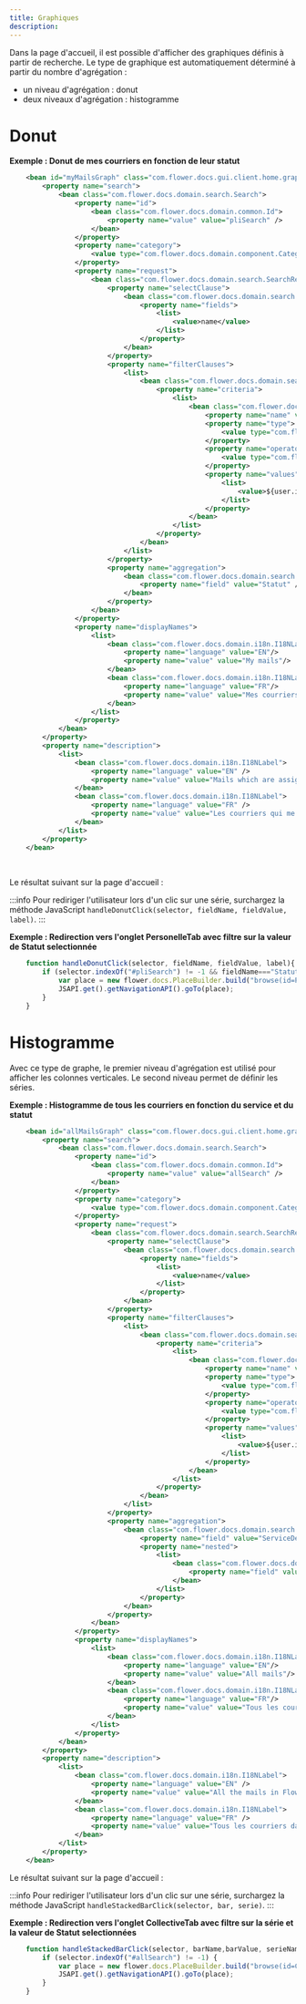 ```yaml
---
title: Graphiques
description: 
---
```


Dans la page d'accueil, il est possible d'afficher des graphiques définis à partir de recherche. Le type de graphique est automatiquement déterminé à partir du nombre d'agrégation : 

* un niveau d'agrégation : donut 
* deux niveaux d'agrégation : histogramme 

# Donut

__Exemple : Donut de mes courriers en fonction de leur statut__
 
```xml
	<bean id="myMailsGraph" class="com.flower.docs.gui.client.home.graph.HomeGraphPresenter">
		<property name="search">
			<bean class="com.flower.docs.domain.search.Search">
				<property name="id">
				    <bean class="com.flower.docs.domain.common.Id">
				        <property name="value" value="pliSearch" />
				    </bean>
				</property>				
				<property name="category">
					<value type="com.flower.docs.domain.component.Category">TASK</value>
				</property>
				<property name="request">
					<bean class="com.flower.docs.domain.search.SearchRequest">
						<property name="selectClause">
							<bean class="com.flower.docs.domain.search.SelectClause">
								<property name="fields">
									<list>
										<value>name</value>
									</list>
								</property>
							</bean>
						</property>
						<property name="filterClauses">
							<list>
								<bean class="com.flower.docs.domain.search.AndClause">
									<property name="criteria">
										<list>
											<bean class="com.flower.docs.domain.search.Criterion">
												<property name="name" value="assignee" />
												<property name="type">
													<value type="com.flower.docs.domain.search.Types">STRING</value>
												</property>
												<property name="operator">
													<value type="com.flower.docs.domain.search.Operators">EQUALS_TO</value>
												</property>
												<property name="values">
													<list>
														<value>${user.id}</value>
													</list>
												</property>
											</bean>
										</list>
									</property>
								</bean>
							</list>
						</property>
						<property name="aggregation">
							<bean class="com.flower.docs.domain.search.FieldAggregation">
								<property name="field" value="Statut" />
							</bean>
						</property>
					</bean>
				</property>
				<property name="displayNames">
					<list>
						<bean class="com.flower.docs.domain.i18n.I18NLabel">
							<property name="language" value="EN"/>
							<property name="value" value="My mails"/>
						</bean>
						<bean class="com.flower.docs.domain.i18n.I18NLabel">
							<property name="language" value="FR"/>
							<property name="value" value="Mes courriers"/>
						</bean>
					</list>
				</property>
			</bean>
		</property>
		<property name="description">
			<list>
				<bean class="com.flower.docs.domain.i18n.I18NLabel">
					<property name="language" value="EN" />
					<property name="value" value="Mails which are assigned to me" />
				</bean>
				<bean class="com.flower.docs.domain.i18n.I18NLabel">
					<property name="language" value="FR" />
					<property name="value" value="Les courriers qui me sont assignés" />
				</bean>
			</list>
		</property>
	</bean> 
```

<br/>

Le résultat suivant sur la page d'accueil :



:::info
Pour rediriger l'utilisateur lors d'un clic sur une série, surchargez la méthode JavaScript `handleDonutClick(selector, fieldName, fieldValue, label)`.
:::

__Exemple : Redirection vers l'onglet PersonelleTab avec filtre sur la valeur de Statut selectionnée__

```js
	function handleDonutClick(selector, fieldName, fieldValue, label){
		if (selector.indexOf("#pliSearch") != -1 && fieldName==="Statut") {
	      	var place = new flower.docs.PlaceBuilder.build("browse(id=PersonnelleTab,leaf=" + fieldValue + ")");
	      	JSAPI.get().getNavigationAPI().goTo(place);
		}
	}
```

# Histogramme

Avec ce type de graphe, le premier niveau d'agrégation est utilisé pour afficher les colonnes verticales. Le second niveau permet de définir les séries.

__Exemple : Histogramme de tous les courriers en fonction du service et du statut__

```xml
	<bean id="allMailsGraph" class="com.flower.docs.gui.client.home.graph.HomeGraphPresenter">
		<property name="search">
			<bean class="com.flower.docs.domain.search.Search">
				<property name="id">
				    <bean class="com.flower.docs.domain.common.Id">
				        <property name="value" value="allSearch" />
				    </bean>
				</property>				
				<property name="category">
					<value type="com.flower.docs.domain.component.Category">TASK</value>
				</property>
				<property name="request">
					<bean class="com.flower.docs.domain.search.SearchRequest">
						<property name="selectClause">
							<bean class="com.flower.docs.domain.search.SelectClause">
								<property name="fields">
									<list>
										<value>name</value>
									</list>
								</property>
							</bean>
						</property>
						<property name="filterClauses">
							<list>
								<bean class="com.flower.docs.domain.search.AndClause">
									<property name="criteria">
										<list>
											<bean class="com.flower.docs.domain.search.Criterion">
												<property name="name" value="assignee" />
												<property name="type">
													<value type="com.flower.docs.domain.search.Types">STRING</value>
												</property>
												<property name="operator">
													<value type="com.flower.docs.domain.search.Operators">DISPLAY</value>
												</property>
												<property name="values">
													<list>
														<value>${user.id}</value>
													</list>
												</property>
											</bean>
										</list>
									</property>
								</bean>
							</list>
						</property>
						<property name="aggregation">
							<bean class="com.flower.docs.domain.search.FieldAggregation">
								<property name="field" value="ServiceDestinataire" />
								<property name="nested">
									<list>
										<bean class="com.flower.docs.domain.search.FieldAggregation">
											<property name="field" value="Statut" />
										</bean>
									</list>
								</property>
							</bean>
						</property>
					</bean>
				</property>
				<property name="displayNames">
					<list>
						<bean class="com.flower.docs.domain.i18n.I18NLabel">
							<property name="language" value="EN"/>
							<property name="value" value="All mails"/>
						</bean>
						<bean class="com.flower.docs.domain.i18n.I18NLabel">
							<property name="language" value="FR"/>
							<property name="value" value="Tous les courriers"/>
						</bean>
					</list>
				</property>
			</bean>
		</property>
		<property name="description">
			<list>
				<bean class="com.flower.docs.domain.i18n.I18NLabel">
					<property name="language" value="EN" />
					<property name="value" value="All the mails in FlowerDocs" />
				</bean>
				<bean class="com.flower.docs.domain.i18n.I18NLabel">
					<property name="language" value="FR" />
					<property name="value" value="Tous les courriers dans FlowerDocs" />
				</bean>
			</list>
		</property>
	</bean>
```

Le résultat suivant sur la page d'accueil :




:::info
Pour rediriger l'utilisateur lors d'un clic sur une série, surchargez la méthode JavaScript `handleStackedBarClick(selector, bar, serie)`.
:::

__Exemple : Redirection vers l'onglet CollectiveTab avec filtre sur la série et la valeur de Statut selectionnées__

```js
	function handleStackedBarClick(selector, barName,barValue, serieName, serieValue){
		if (selector.indexOf("#allSearch") != -1) {
			var place = new flower.docs.PlaceBuilder.build("browse(id=CollectiveTab,leaf=" + barValue + "__"+ serieValue + ")");
		  	JSAPI.get().getNavigationAPI().goTo(place);
		}
	}
```